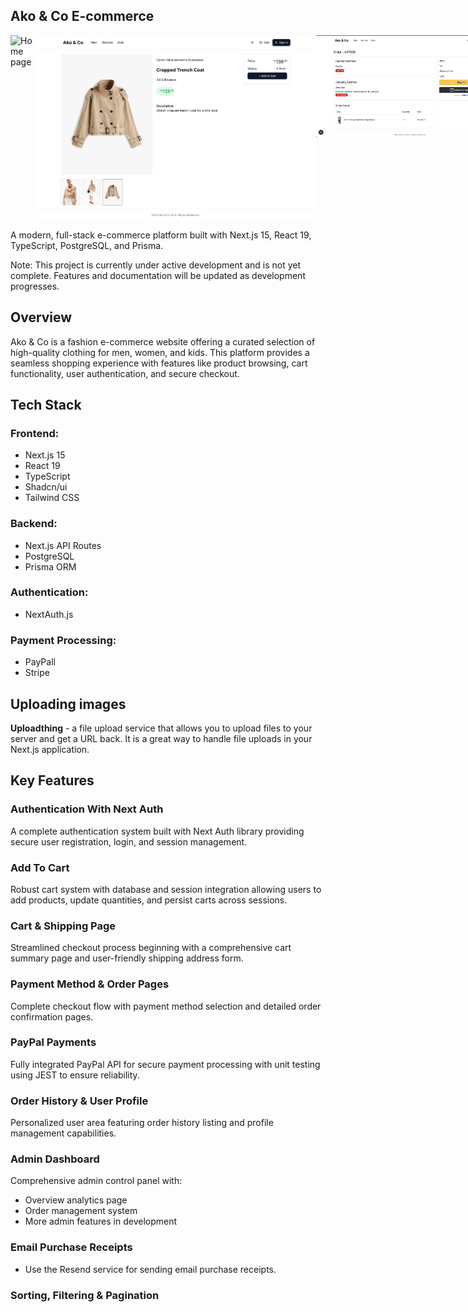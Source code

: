 ## Ako & Co E-commerce

<div align="left" style="display: flex; align-items: flex-start;">
  <img src="public/images/akostore_img_1.png" alt="Home page" width="300" />
   
  <img src="public/images/akostore_img_2.png" alt="Product details view" width="450" style="vertical-align: top;" />
   <img src="public/images/order_img.png" alt="Home page" width="300" />
   <img src="public/images/chart_img.png" alt="Home page" width="300" />

</div>

A modern, full-stack e-commerce platform built with Next.js 15, React 19, TypeScript, PostgreSQL, and Prisma.

Note: This project is currently under active development and is not yet complete. Features and documentation will be updated as development progresses.

## Overview

Ako & Co is a fashion e-commerce website offering a curated selection of high-quality clothing for men, women, and kids. This platform provides a seamless shopping experience with features like product browsing, cart functionality, user authentication, and secure checkout.

## Tech Stack

### Frontend:

- Next.js 15
- React 19
- TypeScript
- Shadcn/ui
- Tailwind CSS

### Backend:

- Next.js API Routes
- PostgreSQL
- Prisma ORM

### Authentication:

- NextAuth.js

### Payment Processing:

- PayPall
- Stripe 

## Uploading images

**Uploadthing** - a file upload service that allows you to upload files to your server and get a URL back. It is a great way to handle file uploads in your Next.js application.

## Key Features

### Authentication With Next Auth

A complete authentication system built with Next Auth library providing secure user registration, login, and session management.

### Add To Cart

Robust cart system with database and session integration allowing users to add products, update quantities, and persist carts across sessions.

### Cart & Shipping Page

Streamlined checkout process beginning with a comprehensive cart summary page and user-friendly shipping address form.

### Payment Method & Order Pages

Complete checkout flow with payment method selection and detailed order confirmation pages.

### PayPal Payments

Fully integrated PayPal API for secure payment processing with unit testing using JEST to ensure reliability.

### Order History & User Profile

Personalized user area featuring order history listing and profile management capabilities.

### Admin Dashboard

Comprehensive admin control panel with:

- Overview analytics page
- Order management system
- More admin features in development

### Email Purchase Receipts 
-  Use the Resend service for sending email purchase receipts.

### Sorting, Filtering & Pagination
